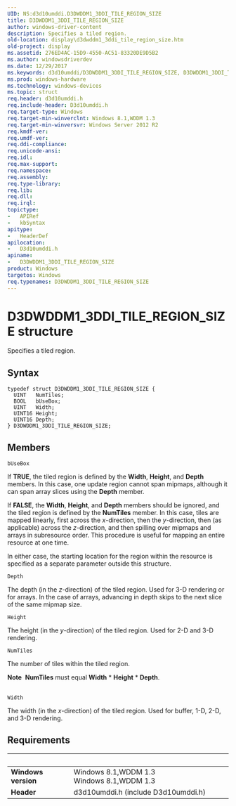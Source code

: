 ```yaml
---
UID: NS:d3d10umddi.D3DWDDM1_3DDI_TILE_REGION_SIZE
title: D3DWDDM1_3DDI_TILE_REGION_SIZE
author: windows-driver-content
description: Specifies a tiled region.
old-location: display\d3dwddm1_3ddi_tile_region_size.htm
old-project: display
ms.assetid: 276ED4AC-15D9-4550-AC51-83320DE9D5B2
ms.author: windowsdriverdev
ms.date: 12/29/2017
ms.keywords: d3d10umddi/D3DWDDM1_3DDI_TILE_REGION_SIZE, D3DWDDM1_3DDI_TILE_REGION_SIZE structure [Display Devices], D3DWDDM1_3DDI_TILE_REGION_SIZE, display.d3dwddm1_3ddi_tile_region_size
ms.prod: windows-hardware
ms.technology: windows-devices
ms.topic: struct
req.header: d3d10umddi.h
req.include-header: D3d10umddi.h
req.target-type: Windows
req.target-min-winverclnt: Windows 8.1,WDDM 1.3
req.target-min-winversvr: Windows Server 2012 R2
req.kmdf-ver: 
req.umdf-ver: 
req.ddi-compliance: 
req.unicode-ansi: 
req.idl: 
req.max-support: 
req.namespace: 
req.assembly: 
req.type-library: 
req.lib: 
req.dll: 
req.irql: 
topictype:
-	APIRef
-	kbSyntax
apitype:
-	HeaderDef
apilocation:
-	D3d10umddi.h
apiname:
-	D3DWDDM1_3DDI_TILE_REGION_SIZE
product: Windows
targetos: Windows
req.typenames: D3DWDDM1_3DDI_TILE_REGION_SIZE
---
```


# D3DWDDM1_3DDI_TILE_REGION_SIZE structure
Specifies a tiled region.

## Syntax
````
typedef struct D3DWDDM1_3DDI_TILE_REGION_SIZE {
  UINT   NumTiles;
  BOOL   bUseBox;
  UINT   Width;
  UINT16 Height;
  UINT16 Depth;
} D3DWDDM1_3DDI_TILE_REGION_SIZE;
````

## Members


`bUseBox`

If <b>TRUE</b>, the tiled region is defined by the <b>Width</b>, <b>Height</b>, and <b>Depth</b> members. In this case, one update region cannot span mipmaps, although it can span array slices using the  <b>Depth</b> member.

If <b>FALSE</b>, the <b>Width</b>, <b>Height</b>, and <b>Depth</b> members should be ignored, and the tiled region is defined by the <b>NumTiles</b> member. In this case, tiles are mapped linearly, first across the <i>x</i>-direction, then the <i>y</i>-direction, then (as applicable) across the <i>z</i>-direction, and then spilling over mipmaps and arrays in subresource order. This procedure is useful for mapping an entire resource at one time.

In either case, the starting location for the region within the resource 
                  is specified as a separate parameter outside this structure.

`Depth`

The depth (in the <i>z</i>-direction) of the tiled region. Used for 3-D rendering or for arrays. In the case of arrays, advancing in depth skips to the next slice of the same mipmap size.

`Height`

The height (in the <i>y</i>-direction) of the tiled region. Used for 2-D and 3-D rendering.

`NumTiles`

The number of tiles within the tiled region.
<div class="alert"><b>Note</b>  <b>NumTiles</b> must equal <b>Width</b> * <b>Height</b> * <b>Depth</b>.</div><div> </div>

`Width`

The width (in the <i>x</i>-direction) of the tiled region. Used for buffer, 1-D, 2-D, and 3-D rendering.


## Requirements
| &nbsp; | &nbsp; |
| ---- |:---- |
| **Windows version** | Windows 8.1,WDDM 1.3 Windows 8.1,WDDM 1.3 |
| **Header** | d3d10umddi.h (include D3d10umddi.h) |